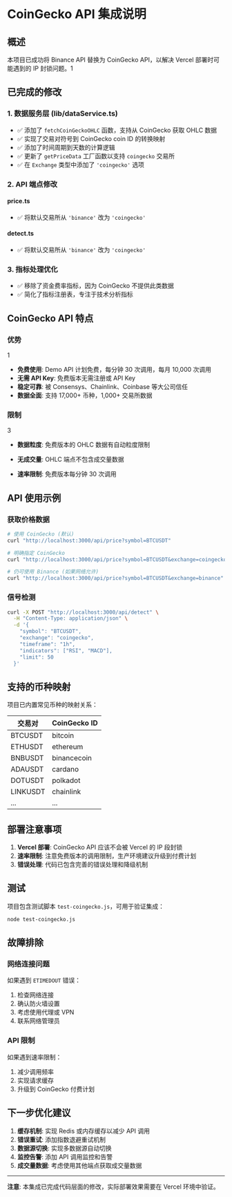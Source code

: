 # CoinGecko API 集成说明

## 概述

本项目已成功将 Binance API 替换为 CoinGecko API，以解决 Vercel 部署时可能遇到的 IP 封锁问题。<mcreference link="https://www.coingecko.com/en/api" index="1">1</mcreference>

## 已完成的修改

### 1. 数据服务层 (lib/dataService.ts)

- ✅ 添加了 `fetchCoinGeckoOHLC` 函数，支持从 CoinGecko 获取 OHLC 数据
- ✅ 实现了交易对符号到 CoinGecko coin ID 的转换映射
- ✅ 添加了时间周期到天数的计算逻辑
- ✅ 更新了 `getPriceData` 工厂函数以支持 `coingecko` 交易所
- ✅ 在 `Exchange` 类型中添加了 `'coingecko'` 选项

### 2. API 端点修改

#### price.ts
- ✅ 将默认交易所从 `'binance'` 改为 `'coingecko'`

#### detect.ts  
- ✅ 将默认交易所从 `'binance'` 改为 `'coingecko'`

### 3. 指标处理优化

- ✅ 移除了资金费率指标，因为 CoinGecko 不提供此类数据
- ✅ 简化了指标注册表，专注于技术分析指标

## CoinGecko API 特点

### 优势
<mcreference link="https://www.coingecko.com/en/api" index="1">1</mcreference>
- **免费使用**: Demo API 计划免费，每分钟 30 次调用，每月 10,000 次调用
- **无需 API Key**: 免费版本无需注册或 API Key
- **稳定可靠**: 被 Consensys、Chainlink、Coinbase 等大公司信任
- **数据全面**: 支持 17,000+ 币种，1,000+ 交易所数据

### 限制
<mcreference link="https://www.coingecko.com/en/api/pricing" index="3">3</mcreference>
- **数据粒度**: 免费版本的 OHLC 数据有自动粒度限制

- **无成交量**: OHLC 端点不包含成交量数据
- **速率限制**: 免费版本每分钟 30 次调用

## API 使用示例

### 获取价格数据
```bash
# 使用 CoinGecko (默认)
curl "http://localhost:3000/api/price?symbol=BTCUSDT"

# 明确指定 CoinGecko
curl "http://localhost:3000/api/price?symbol=BTCUSDT&exchange=coingecko"

# 仍可使用 Binance (如果网络允许)
curl "http://localhost:3000/api/price?symbol=BTCUSDT&exchange=binance"
```

### 信号检测
```bash
curl -X POST "http://localhost:3000/api/detect" \
  -H "Content-Type: application/json" \
  -d '{
    "symbol": "BTCUSDT",
    "exchange": "coingecko",
    "timeframe": "1h",
    "indicators": ["RSI", "MACD"],
    "limit": 50
  }'
```

## 支持的币种映射

项目已内置常见币种的映射关系：

| 交易对 | CoinGecko ID |
|--------|-------------|
| BTCUSDT | bitcoin |
| ETHUSDT | ethereum |
| BNBUSDT | binancecoin |
| ADAUSDT | cardano |
| DOTUSDT | polkadot |
| LINKUSDT | chainlink |
| ... | ... |

## 部署注意事项

1. **Vercel 部署**: CoinGecko API 应该不会被 Vercel 的 IP 段封锁
2. **速率限制**: 注意免费版本的调用限制，生产环境建议升级到付费计划
3. **错误处理**: 代码已包含完善的错误处理和降级机制


## 测试

项目包含测试脚本 `test-coingecko.js`，可用于验证集成：

```bash
node test-coingecko.js
```

## 故障排除

### 网络连接问题
如果遇到 `ETIMEDOUT` 错误：
1. 检查网络连接
2. 确认防火墙设置
3. 考虑使用代理或 VPN
4. 联系网络管理员

### API 限制
如果遇到速率限制：
1. 减少调用频率
2. 实现请求缓存
3. 升级到 CoinGecko 付费计划

## 下一步优化建议

1. **缓存机制**: 实现 Redis 或内存缓存以减少 API 调用
2. **错误重试**: 添加指数退避重试机制
3. **数据源切换**: 实现多数据源自动切换
4. **监控告警**: 添加 API 调用监控和告警
5. **成交量数据**: 考虑使用其他端点获取成交量数据

---

**注意**: 本集成已完成代码层面的修改，实际部署效果需要在 Vercel 环境中验证。